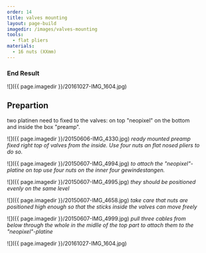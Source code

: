 ```yaml
---
order: 14
title: valves mounting
layout: page-build
imagedir: /images/valves-mounting
tools:
  - flat pliers
materials:
  - 16 nuts (XXmm)
---
```

### End Result

![]({{ page.imagedir }}/20161027-IMG_1604.jpg)


## Prepartion
two platinen need to fixed to the valves: on top "neopixel" on the bottom and inside the box "preamp".

![]({{ page.imagedir }}/20150606-IMG_4330.jpg)
*ready mounted preamp fixed right top of valves from the inside. Use four nuts an flat nosed pliers to do so.*

![]({{ page.imagedir }}/20150607-IMG_4994.jpg)
*to attach the "neopixel"-platine on top use four nuts on the inner four gewindestangen.*

![]({{ page.imagedir }}/20150607-IMG_4995.jpg)
*they should be positioned evenly on the same level*

![]({{ page.imagedir }}/20150607-IMG_4658.jpg)
*take care that nuts are positioned high enough so that the sticks inside the valves can move freely*

![]({{ page.imagedir }}/20150607-IMG_4999.jpg)
*pull three cables from below through the whole in the midlle of the top part to attach them to the "neopixel"-platine*



![]({{ page.imagedir }}/20161027-IMG_1604.jpg)
